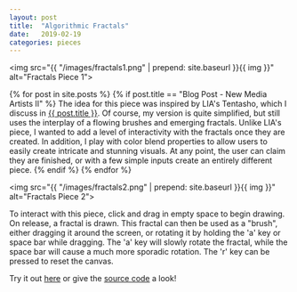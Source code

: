 ```yaml
---
layout: post
title:  "Algorithmic Fractals"
date:   2019-02-19
categories: pieces
---
```


<img src="{{ "/images/fractals1.png" | prepend: site.baseurl }}{{ img }}" alt="Fractals Piece 1">

{% for post in site.posts %}
    {% if post.title == "Blog Post - New Media Artists II" %}
The idea for this piece was inspired by LIA's Tentasho, which I discuss in <a href="{{ post.url }}">{{ post.title }}</a>. Of course, my version is quite simplified, but still uses the interplay of a flowing brushes and emerging fractals. Unlike LIA's piece, I wanted to add a level of interactivity with the fractals once they are created. In addition, I play with color blend properties to allow users to easily create intricate and stunning visuals. At any point, the user can claim they are finished, or with a few simple inputs create an entirely different piece.
    {% endif %}
{% endfor %}

<img src="{{ "/images/fractals2.png" | prepend: site.baseurl }}{{ img }}" alt="Fractals Piece 2">

To interact with this piece, click and drag in empty space to begin drawing. On release, a fractal is drawn. This fractal can then be used as a "brush", either dragging it around the screen, or rotating it by holding the 'a' key or space bar while dragging. The 'a' key will slowly rotate the fractal, while the space bar will cause a much more sporadic rotation. The 'r' key can be pressed to reset the canvas.

Try it out [here](https://stonemathers.github.io/iss294-algorithms/) or give the [source code](https://github.com/stonemathers/iss294-algorithms) a look!